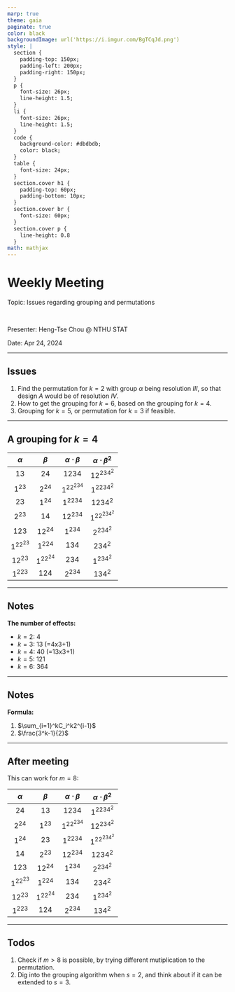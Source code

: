 ```yaml
---
marp: true
theme: gaia
paginate: true
color: black
backgroundImage: url('https://i.imgur.com/BgTCqJd.png')
style: |
  section {
    padding-top: 150px;
    padding-left: 200px;
    padding-right: 150px;
  }
  p {
    font-size: 26px;
    line-height: 1.5;
  } 
  li {
    font-size: 26px;
    line-height: 1.5;
  }
  code {
    background-color: #dbdbdb;
    color: black;
  }
  table {
    font-size: 24px;
  }
  section.cover h1 {
    padding-top: 60px;
    padding-bottom: 10px;
  }
  section.cover br {
    font-size: 60px;
  }
  section.cover p {
    line-height: 0.8
  }
math: mathjax
---
```


<!-- _class: cover -->

# Weekly Meeting

Topic: Issues regarding grouping and permutations

<br>

Presenter: Heng-Tse Chou @ NTHU STAT

Date: Apr 24, 2024

---

## Issues

1. Find the permutation for $k=2$ with group $\alpha$ being resolution $III$, so that design $A$ would be of resolution $IV$.
2. How to get the grouping for $k=6$, based on the grouping for $k=4$.
3. Grouping for $k=5$, or permutation for $k=3$ if feasible.

---

## A grouping for $k=4$

| $\alpha$  |  $\beta$  | $\alpha\cdot\beta$ | $\alpha\cdot\beta^2$ |
| :-------: | :-------: | :----------------: | :------------------: |
|   $13$    |   $24$    |       $1234$       |      $12^234^2$      |
|  $1^23$   |  $2^24$   |     $1^22^234$     |      $1^2234^2$      |
|   $23$    |  $1^24$   |      $1^2234$      |       $1234^2$       |
|  $2^23$   |   $14$    |      $12^234$      |     $1^22^234^2$     |
|   $123$   |  $12^24$  |      $1^234$       |      $2^234^2$       |
| $1^22^23$ |  $1^224$  |       $134$        |       $234^2$        |
|  $12^23$  | $1^22^24$ |       $234$        |      $1^234^2$       |
|  $1^223$  |   $124$   |      $2^234$       |       $134^2$        |

---

## Notes

**The number of effects:**

- $k=2$: 4
- $k=3$: 13 (=4x3+1)
- $k=4$: 40 (=13x3+1)
- $k=5$: 121
- $k=6$: 364

---

## Notes

**Formula:**

1. $\sum_{i=1}^kC_i^k2^{i-1}$
2. $\frac{3^k-1}{2}$

---

## After meeting

This can work for $m=8$:

| $\alpha$  |  $\beta$  | $\alpha\cdot\beta$ | $\alpha\cdot\beta^2$ |
| :-------: | :-------: | :----------------: | :------------------: |
|   $24$    |   $13$    |       $1234$       |      $1^2234^2$      |
|  $2^24$   |  $1^23$   |     $1^22^234$     |      $12^234^2$      |
|  $1^24$   |   $23$    |      $1^2234$      |     $1^22^234^2$     |
|   $14$    |  $2^23$   |      $12^234$      |       $1234^2$       |
|   $123$   |  $12^24$  |      $1^234$       |      $2^234^2$       |
| $1^22^23$ |  $1^224$  |       $134$        |       $234^2$        |
|  $12^23$  | $1^22^24$ |       $234$        |      $1^234^2$       |
|  $1^223$  |   $124$   |      $2^234$       |       $134^2$        |

---

## Todos

1. Check if $m>8$ is possible, by trying different mutiplication to the permutation.
2. Dig into the grouping algorithm when $s=2$, and think about if it can be extended to $s=3$.
